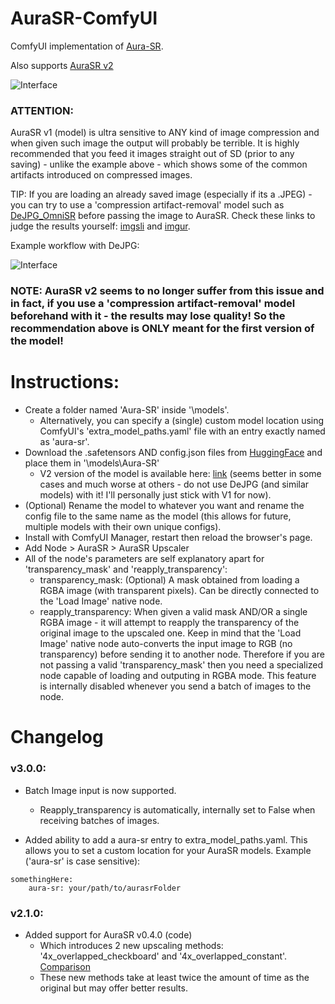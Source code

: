 # AuraSR-ComfyUI
ComfyUI implementation of [Aura-SR](https://github.com/fal-ai/aura-sr).

Also supports [AuraSR v2](https://huggingface.co/fal/AuraSR-v2)

![Interface](nodes_preview/pv1.png)


### ATTENTION:

AuraSR v1 (model) is ultra sensitive to ANY kind of image compression and when given such image the output will probably be terrible. It is highly recommended that you feed it images straight out of SD (prior to any saving) - unlike the example above - which shows some of the common artifacts introduced on compressed images.

TIP: If you are loading an already saved image (especially if its a .JPEG) - you can try to use a 'compression artifact-removal' model such as [DeJPG_OmniSR](https://openmodeldb.info/models/1x-DeJPG-OmniSR) before passing the image to AuraSR. Check these links to judge the results yourself: [imgsli](https://imgsli.com/Mjc1NzYw/0/2) and [imgur](https://imgur.com/a/pwFwnwF).

Example workflow with DeJPG:

![Interface](nodes_preview/pv2.png)

### NOTE: AuraSR v2 seems to no longer suffer from this issue and in fact, if you use a 'compression artifact-removal' model beforehand with it - the results may lose quality! So the recommendation above is ONLY meant for the first version of the model!


# Instructions:
- Create a folder named 'Aura-SR' inside '\models'.
  	- Alternatively, you can specify a (single) custom model location using ComfyUI's 'extra_model_paths.yaml' file with an entry exactly named as 'aura-sr'.
- Download the .safetensors AND config.json files from [HuggingFace](https://huggingface.co/fal/AuraSR/tree/main) and place them in '\models\Aura-SR'
	- V2 version of the model is available here: [link](https://huggingface.co/fal/AuraSR-v2/tree/main) (seems better in some cases and much worse at others - do not use DeJPG (and similar models) with it! I'll personally just stick with V1 for now).
- (Optional) Rename the model to whatever you want and rename the config file to the same name as the model (this allows for future, multiple models with their own unique configs).
- Install with ComfyUI Manager, restart then reload the browser's page.
- Add Node > AuraSR > AuraSR Upscaler
- All of the node's parameters are self explanatory apart for 'transparency_mask' and 'reapply_transparency':
  - transparency_mask: (Optional) A mask obtained from loading a RGBA image (with transparent pixels). Can be directly connected to the 'Load Image' native node.
  - reapply_transparency: When given a valid mask AND/OR a single RGBA image - it will attempt to reapply the transparency of the original image to the upscaled one. Keep in mind that the 'Load Image' native node auto-converts the input image to RGB (no transparency) before sending it to another node. Therefore if you are not passing a valid 'transparency_mask' then you need a specialized node capable of loading and outputing in RGBA mode. This feature is internally disabled whenever you send a batch of images to the node.




# Changelog
### v3.0.0:
- Batch Image input is now supported.
	- Reapply_transparency is automatically, internally set to False when receiving batches of images.

- Added ability to add a aura-sr entry to extra_model_paths.yaml. This allows you to set a custom location for your AuraSR models. Example ('aura-sr' is case sensitive):

```
somethingHere:
	aura-sr: your/path/to/aurasrFolder
```

### v2.1.0:
- Added support for AuraSR v0.4.0 (code)
	- Which introduces 2 new upscaling methods: '4x_overlapped_checkboard' and '4x_overlapped_constant'. [Comparison](https://imgsli.com/MjgxMzgx)
	- These new methods take at least twice the amount of time as the original but may offer better results.

